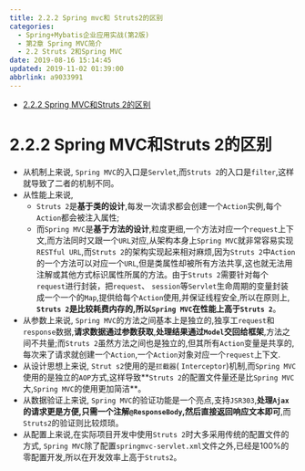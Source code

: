 ```yaml
---
title: 2.2.2 Spring mvc和 Struts2的区别
categories: 
  - Spring+Mybatis企业应用实战(第2版)
  - 第2章 Spring MVC简介
  - 2.2 Struts 2和Spring MVC
date: 2019-08-16 15:14:45
updated: 2019-11-02 01:39:00
abbrlink: a9033991
---
```

- [2.2.2 Spring MVC和Struts 2的区别](/ReadingNotes/a9033991/#2-2-2-Spring-MVC和Struts-2的区别)

<!--more-->
<script src="https://cdn.bootcss.com/jquery/3.4.0/jquery.slim.min.js"></script>
<script>$(document).ready(function () {$(".post-body > ul:nth-child(1)").hide();});</script>

<!--end-->
<!--SSTStart-->
# 2.2.2 Spring MVC和Struts 2的区别 #
<!--replace:RESTful=rest ful-->
- 从机制上来说, `Spring MVC`的入口是`Servlet`,而`Struts 2`的入口是`filter`,这样就导致了二者的机制不同。
- 从性能上来说,
    - `Struts 2`是**基于类的设计**,每发一次请求都会创建一个`Action`实例,每个`Action`都会被注入属性;
    - 而`Spring MVC`是**基于方法的设计**,粒度更细,一个方法对应一个`request`上下文,而方法同时又跟一个`URL`对应,从架构本身上`Spring MVC`就非常容易实现`RESTful URL`,而`Struts 2`的架构实现起来相对麻烦,因为`Struts 2`中`Action`的一个方法可以对应一个`URL`,但是类属性却被所有方法共享,这也就无法用注解或其他方式标识属性所属的方法。由于`Struts 2`需要针对每个`request`进行封装，把`request`、 `session`等`Servlet`生命周期的变量封装成一个一个的`Map`,提供给每个`Action`使用,并保证线程安全,所以在原则上, **`Struts 2`是比较耗费内存的,所以`Spring MVC`在性能上高于`Struts 2`**。
- 从参数上来说, `Spring MVC`的方法之间基本上是独立的,独享工`request`和`response`数据,**请求数据通过参数获取**,**处理结果通过`Model`交回给框架**,方法之间不共量;而`Struts 2`虽然方法之间也是独立的,但其所有`Action`变量是共享的,每次来了请求就创建一个`Action`,一个`Action`对象对应一个`request`上下文.
- 从设计思想上来说, `Strut s2`使用的是`拦截器`( `Interceptor`)机制,而`Spring MVC`使用的是独立的`AOP`方式,这样导致**`Struts 2`的配置文件量还是比`Spring MVC`大,`Spring MVC`的使用更加简洁**。
- 从数据验证上来说, `Spring MVC`的验证功能是一个亮点,支持`JSR303`,**处理`Ajax`的请求更是方便,只需一个注解`@ResponseBody`,然后直接返回响应文本即可**,而`Struts2`的验证则比较烦琐。
- 从配置上来说,在实际项目开发中使用`Struts 2`时大多采用传统的配置文件的方式, `Spring MVC`除了配置`springmvc-servlet.xml`文件之外,已经是100%的零配置开发,所以在开发效率上高于`Struts2`。
<!--SSTStop-->
